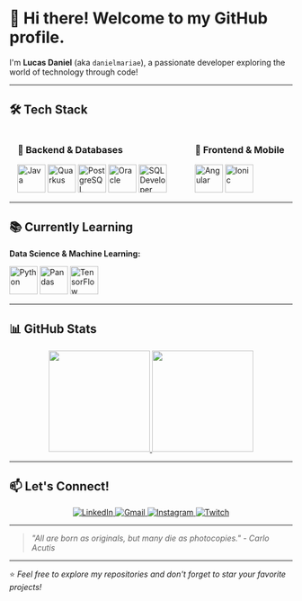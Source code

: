 # 👋 Hi there! Welcome to my GitHub profile.

I'm **Lucas Daniel** (aka `danielmariae`), a passionate developer exploring the world of technology through code!

---

## 🛠️ Tech Stack

<div>
  <div style="display: flex; justify-content: center; gap: 50px; flex-wrap: wrap;">
    <div>
      <h3>🔧 Backend & Databases</h3>
      <div>
        <img src="https://cdn.jsdelivr.net/gh/devicons/devicon@latest/icons/java/java-original.svg" width="50" height="50" alt="Java" />
        <img src="https://cdn.jsdelivr.net/gh/devicons/devicon@latest/icons/quarkus/quarkus-original.svg" width="50" height="50" alt="Quarkus" />
        <img src="https://cdn.jsdelivr.net/gh/devicons/devicon@latest/icons/postgresql/postgresql-original.svg" width="50" height="50" alt="PostgreSQL" />
        <img src="https://cdn.jsdelivr.net/gh/devicons/devicon@latest/icons/oracle/oracle-original.svg" width="50" height="50" alt="Oracle" />
        <img src="https://cdn.jsdelivr.net/gh/devicons/devicon@latest/icons/sqldeveloper/sqldeveloper-original.svg" width="50" height="50" alt="SQL Developer" />
      </div>
    </div>
    <div>
      <h3>🎨 Frontend & Mobile</h3>
      <div>
        <img src="https://cdn.jsdelivr.net/gh/devicons/devicon@latest/icons/angular/angular-original.svg" width="50" height="50" alt="Angular" />
        <img src="https://cdn.jsdelivr.net/gh/devicons/devicon@latest/icons/ionic/ionic-original.svg" width="50" height="50" alt="Ionic"/>        
      </div>
    </div>
  </div>
</div>

---

## 📚 Currently Learning

**Data Science & Machine Learning:**
<div>
  <img src="https://cdn.jsdelivr.net/gh/devicons/devicon@latest/icons/python/python-original.svg" width="50" height="50" alt="Python" />
  <img src="https://cdn.jsdelivr.net/gh/devicons/devicon@latest/icons/pandas/pandas-original.svg" width="50" height="50" alt="Pandas" />
  <img src="https://cdn.jsdelivr.net/gh/devicons/devicon@latest/icons/tensorflow/tensorflow-original.svg" width="50" height="50" alt="TensorFlow" />
</div>

---

## 📊 GitHub Stats

<div align="center">
  <a href="https://github.com/danielmariae">
    <img height="180em" src="https://github-readme-stats.vercel.app/api?username=danielmariae&rank_icon=github&show_icons=true&theme=radical&hide_border=true" />
    <img height="180em" src="https://github-readme-stats.vercel.app/api/top-langs/?username=danielmariae&theme=radical&hide_border=true&layout=compact" />
  </a>
</div>

---

## 📫 Let's Connect!

<div align="center">
  <a href="https://www.linkedin.com/in/danielmariae" target="_blank">
    <img src="https://img.shields.io/badge/LinkedIn-0077B5?style=for-the-badge&logo=linkedin&logoColor=white" alt="LinkedIn" />
  </a>
  <a href="mailto:lucasdrodrigues70@gmail.com">
    <img src="https://img.shields.io/badge/Gmail-D14836?style=for-the-badge&logo=gmail&logoColor=white" alt="Gmail" />
  </a>
  <a href="https://instagram.com/lucasantossh" target="_blank">
    <img src="https://img.shields.io/badge/Instagram-E4405F?style=for-the-badge&logo=instagram&logoColor=white" alt="Instagram" />
  </a>
  <a href="https://www.twitch.tv/lucasdanrds" target="_blank">
    <img src="https://img.shields.io/badge/Twitch-9146FF?style=for-the-badge&logo=twitch&logoColor=white" alt="Twitch" />
  </a>
</div>

---
> *"All are born as originals, but many die as photocopies." - Carlo Acutis*

---

⭐ *Feel free to explore my repositories and don't forget to star your favorite projects!*
